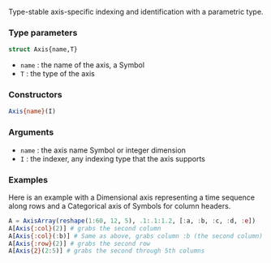 Type-stable axis-specific indexing and identification with a parametric type.

### Type parameters

```julia
struct Axis{name,T}
```

  * `name` : the name of the axis, a Symbol
  * `T` : the type of the axis

### Constructors

```julia
Axis{name}(I)
```

### Arguments

  * `name` : the axis name Symbol or integer dimension
  * `I` : the indexer, any indexing type that the axis supports

### Examples

Here is an example with a Dimensional axis representing a time sequence along rows and a Categorical axis of Symbols for column headers.

```julia
A = AxisArray(reshape(1:60, 12, 5), .1:.1:1.2, [:a, :b, :c, :d, :e])
A[Axis{:col}(2)] # grabs the second column
A[Axis{:col}(:b)] # Same as above, grabs column :b (the second column)
A[Axis{:row}(2)] # grabs the second row
A[Axis{2}(2:5)] # grabs the second through 5th columns
```
